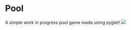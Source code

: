# Pool

A simple work in progress pool game made using pyglet!
![](https://github.com/jembishop/pool/blob/master/pool.gif)
